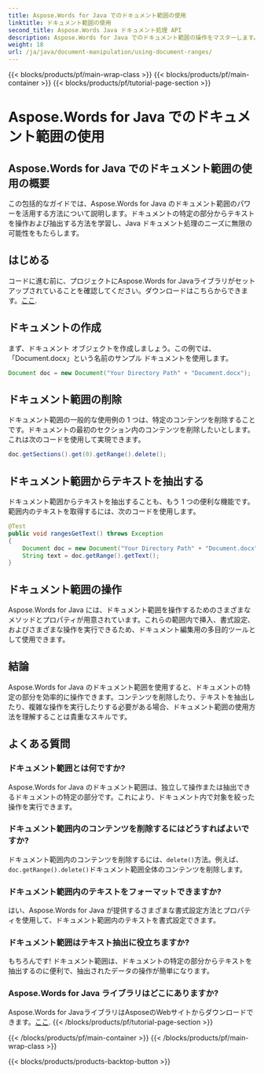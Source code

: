 ```yaml
---
title: Aspose.Words for Java でのドキュメント範囲の使用
linktitle: ドキュメント範囲の使用
second_title: Aspose.Words Java ドキュメント処理 API
description: Aspose.Words for Java でのドキュメント範囲の操作をマスターします。この包括的なガイドで、テキストの削除、抽出、および書式設定を学習します。
weight: 18
url: /ja/java/document-manipulation/using-document-ranges/
---
```


{{< blocks/products/pf/main-wrap-class >}}
{{< blocks/products/pf/main-container >}}
{{< blocks/products/pf/tutorial-page-section >}}

# Aspose.Words for Java でのドキュメント範囲の使用


## Aspose.Words for Java でのドキュメント範囲の使用の概要

この包括的なガイドでは、Aspose.Words for Java のドキュメント範囲のパワーを活用する方法について説明します。ドキュメントの特定の部分からテキストを操作および抽出する方法を学習し、Java ドキュメント処理のニーズに無限の可能性をもたらします。

## はじめる

コードに進む前に、プロジェクトにAspose.Words for Javaライブラリがセットアップされていることを確認してください。ダウンロードはこちらからできます。[ここ](https://releases.aspose.com/words/java/).

## ドキュメントの作成

まず、ドキュメント オブジェクトを作成しましょう。この例では、「Document.docx」という名前のサンプル ドキュメントを使用します。

```java
Document doc = new Document("Your Directory Path" + "Document.docx");
```

## ドキュメント範囲の削除

ドキュメント範囲の一般的な使用例の 1 つは、特定のコンテンツを削除することです。ドキュメントの最初のセクション内のコンテンツを削除したいとします。これは次のコードを使用して実現できます。

```java
doc.getSections().get(0).getRange().delete();
```

## ドキュメント範囲からテキストを抽出する

ドキュメント範囲からテキストを抽出することも、もう 1 つの便利な機能です。範囲内のテキストを取得するには、次のコードを使用します。

```java
@Test
public void rangesGetText() throws Exception
{
    Document doc = new Document("Your Directory Path" + "Document.docx");
    String text = doc.getRange().getText();
}
```

## ドキュメント範囲の操作

Aspose.Words for Java には、ドキュメント範囲を操作するためのさまざまなメソッドとプロパティが用意されています。これらの範囲内で挿入、書式設定、およびさまざまな操作を実行できるため、ドキュメント編集用の多目的ツールとして使用できます。

## 結論

Aspose.Words for Java のドキュメント範囲を使用すると、ドキュメントの特定の部分を効率的に操作できます。コンテンツを削除したり、テキストを抽出したり、複雑な操作を実行したりする必要がある場合、ドキュメント範囲の使用方法を理解することは貴重なスキルです。

## よくある質問

### ドキュメント範囲とは何ですか?

Aspose.Words for Java のドキュメント範囲は、独立して操作または抽出できるドキュメントの特定の部分です。これにより、ドキュメント内で対象を絞った操作を実行できます。

### ドキュメント範囲内のコンテンツを削除するにはどうすればよいですか?

ドキュメント範囲内のコンテンツを削除するには、`delete()`方法。例えば、`doc.getRange().delete()`ドキュメント範囲全体のコンテンツを削除します。

### ドキュメント範囲内のテキストをフォーマットできますか?

はい、Aspose.Words for Java が提供するさまざまな書式設定方法とプロパティを使用して、ドキュメント範囲内のテキストを書式設定できます。

### ドキュメント範囲はテキスト抽出に役立ちますか?

もちろんです! ドキュメント範囲は、ドキュメントの特定の部分からテキストを抽出するのに便利で、抽出されたデータの操作が簡単になります。

### Aspose.Words for Java ライブラリはどこにありますか?

 Aspose.Words for JavaライブラリはAsposeのWebサイトからダウンロードできます。[ここ](https://releases.aspose.com/words/java/).
{{< /blocks/products/pf/tutorial-page-section >}}

{{< /blocks/products/pf/main-container >}}
{{< /blocks/products/pf/main-wrap-class >}}

{{< blocks/products/products-backtop-button >}}
